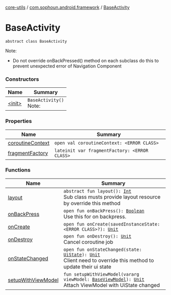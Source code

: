 [core-utils](../../index.md) / [com.sophoun.android.framework](../index.md) / [BaseActivity](./index.md)

# BaseActivity

`abstract class BaseActivity`

Note:

* Do not override onBackPressed() method on each subclass
do this to prevent unexpected error of Navigation Component

### Constructors

| Name | Summary |
|---|---|
| [&lt;init&gt;](-init-.md) | `BaseActivity()`<br>Note: |

### Properties

| Name | Summary |
|---|---|
| [coroutineContext](coroutine-context.md) | `open val coroutineContext: <ERROR CLASS>` |
| [fragmentFactory](fragment-factory.md) | `lateinit var fragmentFactory: <ERROR CLASS>` |

### Functions

| Name | Summary |
|---|---|
| [layout](layout.md) | `abstract fun layout(): `[`Int`](https://kotlinlang.org/api/latest/jvm/stdlib/kotlin/-int/index.html)<br>Sub class musts provide layout resource by override this method |
| [onBackPress](on-back-press.md) | `open fun onBackPress(): `[`Boolean`](https://kotlinlang.org/api/latest/jvm/stdlib/kotlin/-boolean/index.html)<br>Use this for on backpress. |
| [onCreate](on-create.md) | `open fun onCreate(savedInstanceState: <ERROR CLASS>?): `[`Unit`](https://kotlinlang.org/api/latest/jvm/stdlib/kotlin/-unit/index.html) |
| [onDestroy](on-destroy.md) | `open fun onDestroy(): `[`Unit`](https://kotlinlang.org/api/latest/jvm/stdlib/kotlin/-unit/index.html)<br>Cancel coroutine job |
| [onStateChanged](on-state-changed.md) | `open fun onStateChanged(state: `[`UiState`](../../com.sophoun.android.framework.state/-ui-state/index.md)`): `[`Unit`](https://kotlinlang.org/api/latest/jvm/stdlib/kotlin/-unit/index.html)<br>Client need to override this method to update their ui state |
| [setupWithViewModel](setup-with-view-model.md) | `fun setupWithViewModel(vararg viewModel: `[`BaseViewModel`](../-base-view-model/index.md)`): `[`Unit`](https://kotlinlang.org/api/latest/jvm/stdlib/kotlin/-unit/index.html)<br>Attach ViewModel with UiState changed |

